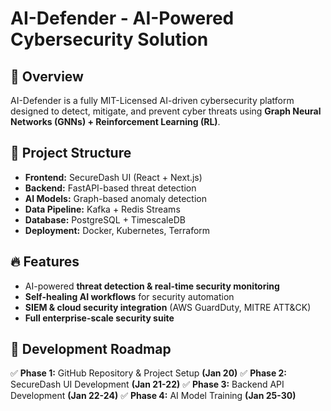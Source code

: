 # AI-Defender - AI-Powered Cybersecurity Solution

## 🚀 Overview
AI-Defender is a fully MIT-Licensed AI-driven cybersecurity platform designed to detect, mitigate, and prevent cyber threats using **Graph Neural Networks (GNNs) + Reinforcement Learning (RL)**.

## 📂 Project Structure
- **Frontend:** SecureDash UI (React + Next.js)
- **Backend:** FastAPI-based threat detection
- **AI Models:** Graph-based anomaly detection
- **Data Pipeline:** Kafka + Redis Streams
- **Database:** PostgreSQL + TimescaleDB
- **Deployment:** Docker, Kubernetes, Terraform

## 🔥 Features
- AI-powered **threat detection & real-time security monitoring**
- **Self-healing AI workflows** for security automation
- **SIEM & cloud security integration** (AWS GuardDuty, MITRE ATT&CK)
- **Full enterprise-scale security suite**

## 📅 Development Roadmap
✅ **Phase 1:** GitHub Repository & Project Setup **(Jan 20)**
✅ **Phase 2:** SecureDash UI Development **(Jan 21-22)**
✅ **Phase 3:** Backend API Development **(Jan 22-24)**
✅ **Phase 4:** AI Model Training **(Jan 25-30)**

